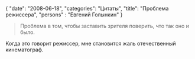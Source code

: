 {
   "date": "2008-06-18",
   "categories": "Цитаты",
   "title": "Проблема режиссера",
   "persons" : "Евгений Голынкин"
}

> Проблема в том, чтобы заставить зрителя поверить, что так оно и было.

Когда это говорит режиссер, мне становится жаль отечественный кинематограф.
